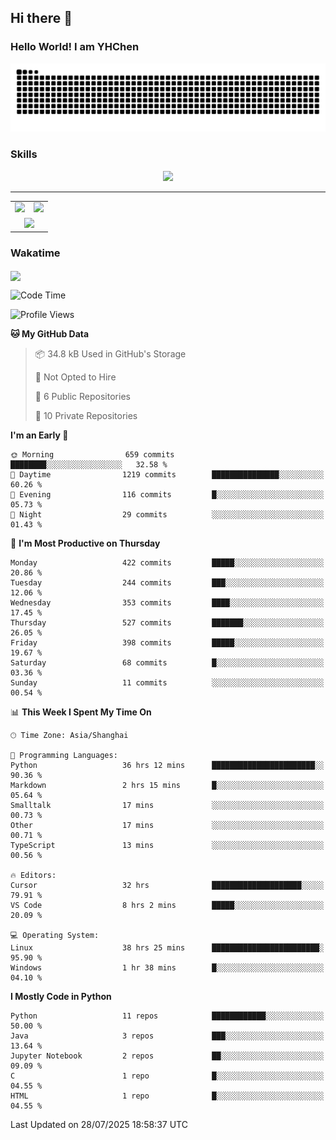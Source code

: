 
## Hi there 👋

<!--
**YHChen0511/YHChen0511** is a ✨ _special_ ✨ repository because its `README.md` (this file) appears on your GitHub profile.

Here are some ideas to get you started:

- 🔭 I’m currently working on ...
- 🌱 I’m currently learning ...
- 👯 I’m looking to collaborate on ...
- 🤔 I’m looking for help with ...
- 💬 Ask me about ...
- 📫 How to reach me: ...
- 😄 Pronouns: ...
- ⚡ Fun fact: ...
-->
### Hello World!  I am YHChen

![](https://raw.githubusercontent.com/YHChen0511/YHChen0511/refs/heads/output/github-contribution-grid-snake.svg)

### Skills

<p align="center">
  <a href="https://skillicons.dev">
    <img src="https://skillicons.dev/icons?i=python,cpp,java,c,pytorch,git,docker,latex,mysql,linux,vscode" />
  </a>
</p>

---
<div align="center">
  <table style="width:100%;">
    <tr>
      <!-- 第一个图片 -->
      <td align="center">
        <img height='200' src="https://github-readme-stats.vercel.app/api?username=YHChen0511&show_icons=true" />
      </td>
      <!-- 第二个图片 -->
      <td align="center">
        <img height='200' src="https://github-readme-stats.vercel.app/api/top-langs/?username=YHChen0511&layout=compact" />
      </td>
    </tr>
    <!-- 第三个图片 -->
    <tr>
      <td colspan="2" align="center">
        <img height="220" src="https://github-readme-activity-graph.vercel.app/graph?username=YHChen0511&theme=github-compact&hide_border=true&area=true" />
      </td>
    </tr>
  </table>
</div>

### Wakatime
<img align="center" src="https://github-readme-stats.vercel.app/api/wakatime?username=YHChen0511&theme=transparent&hide_border=true&layout=compact&langs_count=20&range=last_30_days" />

<!--START_SECTION:waka-->
![Code Time](http://img.shields.io/badge/Code%20Time-438%20hrs%2057%20mins-blue)

![Profile Views](http://img.shields.io/badge/Profile%20Views-4-blue)

**🐱 My GitHub Data** 

> 📦 34.8 kB Used in GitHub's Storage 
 > 
> 🚫 Not Opted to Hire
 > 
> 📜 6 Public Repositories 
 > 
> 🔑 10 Private Repositories 
 > 
**I'm an Early 🐤** 

```text
🌞 Morning                659 commits         ████████░░░░░░░░░░░░░░░░░   32.58 % 
🌆 Daytime                1219 commits        ███████████████░░░░░░░░░░   60.26 % 
🌃 Evening                116 commits         █░░░░░░░░░░░░░░░░░░░░░░░░   05.73 % 
🌙 Night                  29 commits          ░░░░░░░░░░░░░░░░░░░░░░░░░   01.43 % 
```
📅 **I'm Most Productive on Thursday** 

```text
Monday                   422 commits         █████░░░░░░░░░░░░░░░░░░░░   20.86 % 
Tuesday                  244 commits         ███░░░░░░░░░░░░░░░░░░░░░░   12.06 % 
Wednesday                353 commits         ████░░░░░░░░░░░░░░░░░░░░░   17.45 % 
Thursday                 527 commits         ███████░░░░░░░░░░░░░░░░░░   26.05 % 
Friday                   398 commits         █████░░░░░░░░░░░░░░░░░░░░   19.67 % 
Saturday                 68 commits          █░░░░░░░░░░░░░░░░░░░░░░░░   03.36 % 
Sunday                   11 commits          ░░░░░░░░░░░░░░░░░░░░░░░░░   00.54 % 
```


📊 **This Week I Spent My Time On** 

```text
🕑︎ Time Zone: Asia/Shanghai

💬 Programming Languages: 
Python                   36 hrs 12 mins      ███████████████████████░░   90.36 % 
Markdown                 2 hrs 15 mins       █░░░░░░░░░░░░░░░░░░░░░░░░   05.64 % 
Smalltalk                17 mins             ░░░░░░░░░░░░░░░░░░░░░░░░░   00.73 % 
Other                    17 mins             ░░░░░░░░░░░░░░░░░░░░░░░░░   00.71 % 
TypeScript               13 mins             ░░░░░░░░░░░░░░░░░░░░░░░░░   00.56 % 

🔥 Editors: 
Cursor                   32 hrs              ████████████████████░░░░░   79.91 % 
VS Code                  8 hrs 2 mins        █████░░░░░░░░░░░░░░░░░░░░   20.09 % 

💻 Operating System: 
Linux                    38 hrs 25 mins      ████████████████████████░   95.90 % 
Windows                  1 hr 38 mins        █░░░░░░░░░░░░░░░░░░░░░░░░   04.10 % 
```

**I Mostly Code in Python** 

```text
Python                   11 repos            ████████████░░░░░░░░░░░░░   50.00 % 
Java                     3 repos             ███░░░░░░░░░░░░░░░░░░░░░░   13.64 % 
Jupyter Notebook         2 repos             ██░░░░░░░░░░░░░░░░░░░░░░░   09.09 % 
C                        1 repo              █░░░░░░░░░░░░░░░░░░░░░░░░   04.55 % 
HTML                     1 repo              █░░░░░░░░░░░░░░░░░░░░░░░░   04.55 % 
```




 Last Updated on 28/07/2025 18:58:37 UTC
<!--END_SECTION:waka-->
